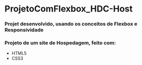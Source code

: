 # ProjetoComFlexbox_HDC-Host
### Projet desenvolvido, usando os conceitos de Flexbox e Responsividade
### Projeto de um site de Hospedagem, feito com:
- HTML5
- CSS3
